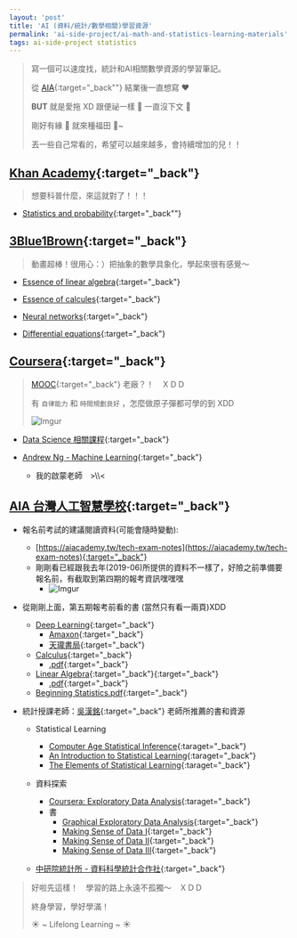```yaml
---
layout: 'post'
title: 'AI (資料/統計/數學相關)學習資源'
permalink: 'ai-side-project/ai-math-and-statistics-learning-materials'
tags: ai-side-project statistics
---
```


> 寫一個可以速度找，統計和AI相關數學資源的學習筆記。
>
> 從  [AIA](https://yuting3656.github.io/yutingblog/blog/tag.html#aiacademy){:target="_back""} 結業後一直想寫 :heart:
>
> __BUT__ 就是愛拖 XD 跟便祕一樣 :ghost: 一直沒下文 :notebook:
> 
> 剛好有緣 :seedling: 就來種福田 :blossom:~
>
> 丟一些自己常看的，希望可以越來越多，會持續增加的兒！！


## [Khan Academy](https://www.khanacademy.org/){:target="_back"}

> 想要科普什麼，來這就對了！！！

- [Statistics and probability](https://www.khanacademy.org/math/statistics-probability){:target="_back""} 

## [3Blue1Brown](https://www.3blue1brown.com/){:target="_back"}

> 動畫超棒！很用心：）把抽象的數學具象化，學起來很有感覺～

- [Essence of linear algebra](https://www.youtube.com/watch?v=fNk_zzaMoSs&list=PLZHQObOWTQDPD3MizzM2xVFitgF8hE_ab){:target="_back"}

- [Essence of calcules](https://www.youtube.com/watch?v=WUvTyaaNkzM&list=PLZHQObOWTQDMsr9K-rj53DwVRMYO3t5Yr){:target="_back"}

- [Neural networks](https://www.youtube.com/watch?v=aircAruvnKk&list=PLZHQObOWTQDNU6R1_67000Dx_ZCJB-3pi){:target="_back"}

- [Differential equations](https://www.youtube.com/watch?v=p_di4Zn4wz4&list=PLZHQObOWTQDNPOjrT6KVlfJuKtYTftqH6){:target="_back"}

## [Coursera](https://www.coursera.org){:target="_back"}

> [MOOC](https://en.wikipedia.org/wiki/Massive_open_online_course){:target="_back"} 老廠？！　ＸＤＤ
>
> 有  `自律能力`  和  `時間規劃良好`  ，怎麼做原子彈都可學的到 XDD
>
> ![Imgur](https://i.imgur.com/epu2pxI.jpg)

- [Data Science 相關課程](https://www.coursera.org/browse/data-science){:target="_back"}

- [Andrew Ng - Machine Learning](https://www.coursera.org/learn/machine-learning){:target="_back"}
   - 我的啟蒙老師　>\\\\\<

## [AIA 台灣人工智慧學校](https://aiacademy.tw/){:target="_back"}

- 報名前考試的建議閱讀資料(可能會隨時變動):
   - [https://aiacademy.tw/tech-exam-notes](https://aiacademy.tw/tech-exam-notes){:target="_back"}
   - 剛剛看已經跟我去年(2019-06)所提供的資料不一樣了，好險之前準備要報名前，有截取到第四期的報考資訊嘿嘿嘿
      - ![Imgur](https://i.imgur.com/eKTLfQIl.jpg)

- 從剛剛上面，第五期報考前看的書 (當然只有看一兩頁)XDD

   - [Deep Learning](https://www.deeplearningbook.org/){:target="_back"}
      - [Amaxon](https://www.amazon.com/Deep-Learning-Adaptive-Computation-Machine/dp/0262035618/ref=sr_1_1?ie=UTF8&qid=1472485235&sr=8-1&keywords=deep+learning+book){:target="_back"}
      - [天瓏書局](https://www.tenlong.com.tw/products/9787115461476?list_name=srh){:target="_back"}
   - [Calculus](https://ocw.mit.edu/resources/res-18-001-calculus-online-textbook-spring-2005/textbook/){:target="_back"}
      - [.pdf](http://ocw.mit.edu/ans7870/resources/Strang/Edited/Calculus/Calculus.pdf){:target="_back"}
   - [Linear Algebra](http://joshua.smcvt.edu/linearalgebra/){:target="_back"}{:target="_back"}
      - [.pdf](http://joshua.smcvt.edu/linearalgebra/book.pdf){:target="_back"}
   - [Beginning Statistics.pdf](https://2012books.lardbucket.org/pdfs/beginning-statistics.pdf){:target="_back"}


- 統計授課老師：[吳漢銘](http://www.hmwu.idv.tw/){:target="_back"} 老師所推薦的書和資源

   - Statistical Learning
      - [Computer Age Statistical Inference](https://web.stanford.edu/~hastie/CASI/){:taraget="_back"}
      - [An Introduction to Statistical Learning](http://faculty.marshall.usc.edu/gareth-james/ISL/){:taraget="_back"}
      - [The Elements of Statistical Learning](https://web.stanford.edu/~hastie/ElemStatLearn/){:taraget="_back"}

   - 資料探索
      - [Coursera: Exploratory Data Analysis](https://www.coursera.org/learn/exploratory-data-analysis){:taraget="_back"}
      - 書
         - [Graphical Exploratory Data Analysis](https://link.springer.com/book/10.1007/978-1-4612-4950-4){:target="_back"}
         - [Making Sense of Data I](https://www.amazon.com/Making-Sense-Data-Practical-Exploratory/dp/1118407415){:target="_back"}
         - [Making Sense of Data II](https://www.amazon.com/Making-Sense-Data-Visualization-Applications/dp/0470222808){:target="_back"}
         - [Making Sense of Data III](https://www.amazon.com/Making-Sense-Data-III-Visualizations/dp/0470536497/){:target="_back"}


   - [中研院統計所 - 資料科學統計合作社](http://disc.stat.sinica.edu.tw/){:target="_back"}


>
> 好啦先這樣！　學習的路上永遠不孤獨～　ＸＤＤ　
> 
> 終身學習，學好學滿！
>
> :sunny: ~ Lifelong Learning ~ :sunny:
>